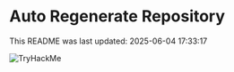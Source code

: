 # Auto Regenerate Repository

This README was last updated: 2025-06-04 17:33:17

 ![TryHackMe](https://tryhackme.com/badge/533634)